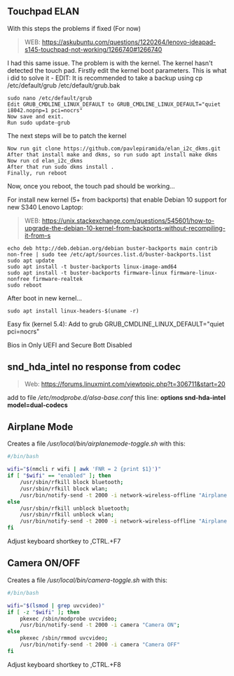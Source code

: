 ## Touchpad ELAN 

With this steps the problems if fixed (For now)

> WEB: https://askubuntu.com/questions/1220264/lenovo-ideapad-s145-touchpad-not-working/1266740#1266740

I had this same issue. The problem is with the kernel. The kernel hasn't detected the touch pad. Firstly edit the kernel boot parameters. This is what i did to solve it - EDIT: It is recommended to take a backup using cp /etc/default/grub /etc/default/grub.bak

    sudo nano /etc/default/grub
    Edit GRUB_CMDLINE_LINUX_DEFAULT to GRUB_CMDLINE_LINUX_DEFAULT="quiet i8042.nopnp=1 pci=nocrs" 
    Now save and exit.
    Run sudo update-grub

The next steps will be to patch the kernel

    Now run git clone https://github.com/pavlepiramida/elan_i2c_dkms.git
    After that install make and dkms, so run sudo apt install make dkms
    Now run cd elan_i2c_dkms
    After that run sudo dkms install .
    Finally, run reboot

Now, once you reboot, the touch pad should be working...

For install new kernel (5+ from backports) that enable Debian 10 support for new S340 Lenovo Laptop:
> WEB: https://unix.stackexchange.com/questions/545601/how-to-upgrade-the-debian-10-kernel-from-backports-without-recompiling-it-from-s

```
echo deb http://deb.debian.org/debian buster-backports main contrib non-free | sudo tee /etc/apt/sources.list.d/buster-backports.list
sudo apt update
sudo apt install -t buster-backports linux-image-amd64
sudo apt install -t buster-backports firmware-linux firmware-linux-nonfree firmware-realtek 
sudo reboot
```
After boot in new kernel...
```
sudo apt install linux-headers-$(uname -r)
```


Easy fix (kernel 5.4):
Add to grub
GRUB_CMDLINE_LINUX_DEFAULT="quiet pci=nocrs" 

Bios in Only UEFI and Secure Bott Disabled

## snd_hda_intel no response from codec

> Web: https://forums.linuxmint.com/viewtopic.php?t=306711&start=20

add to file */etc/modprobe.d/alsa-base.conf* this line: **options snd-hda-intel model=dual-codecs**


## Airplane Mode

Creates a file */usr/local/bin/airplanemode-toggle.sh* with this:
```bash
#/bin/bash

wifi="$(nmcli r wifi | awk 'FNR = 2 {print $1}')"
if [ "$wifi" == "enabled" ]; then
	/usr/sbin/rfkill block bluetooth;
	/usr/sbin/rfkill block wlan;
	/usr/bin/notify-send -t 2000 -i network-wireless-offline "Airplane mode ON";
else
	/usr/sbin/rfkill unblock bluetooth;
	/usr/sbin/rfkill unblock wlan;
	/usr/bin/notify-send -t 2000 -i network-wireless-offline "Airplane mode OFF"
fi
```
Adjust keyboard shortkey to ,CTRL.+F7

## Camera ON/OFF

Creates a file */usr/local/bin/camera-toggle.sh* with this:
```bash
#/bin/bash

wifi="$(lsmod | grep uvcvideo)"
if [ -z "$wifi" ]; then
	pkexec /sbin/modprobe uvcvideo;
	/usr/bin/notify-send -t 2000 -i camera "Camera ON";
else
	pkexec /sbin/rmmod uvcvideo;
	/usr/bin/notify-send -t 2000 -i camera "Camera OFF"
fi
```
Adjust keyboard shortkey to ,CTRL.+F8

